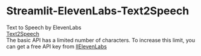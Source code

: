 # Streamlit-ElevenLabs-Text2Speech
Text to Speech by ElevenLabs<br>
[Text2Speech](https://ajay-user-streamlit-elevenlabs-text2speech-app-qoys45.streamlit.app/)
<br>
The basic API has a limited number of characters. To increase this limit, you can get a free API key from [llElevenLabs](https://beta.elevenlabs.io/subscription)
